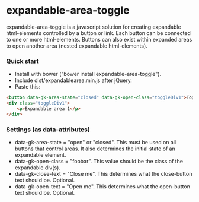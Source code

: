 # expandable-area-toggle

expandable-area-toggle is a javascript solution for creating expandable html-elements controlled by a button or link. Each button can be connected to one or more html-elements. Buttons can also exist within expanded areas to open another area (nested expandable html-elements).

### Quick start
- Install with bower ("bower install expandable-area-toggle").
- Include dist/expandablearea.min.js after jQuery.
- Paste this: 
```html
<button data-gk-area-state="closed" data-gk-open-class="toggleDiv1">Toggle</button>
<div class="toggleDiv1">
    <p>Expandable area 1</p>
</div>
```

### Settings (as data-attributes)
- data-gk-area-state = "open" or "closed". This must be used on all buttons that control areas. It also determines the initial state of an expandable element.
- data-gk-open-class = "foobar". This value should be the class of the expandable div(s). 
- data-gk-close-text = "Close me". This determines what the close-button text should be. Optional.
- data-gk-open-text = "Open me". This determines what the open-button text should be. Optional.
